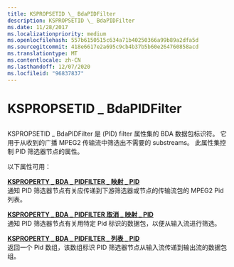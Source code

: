 ```yaml
---
title: KSPROPSETID \_ BdaPIDFilter
description: KSPROPSETID \_ BdaPIDFilter
ms.date: 11/28/2017
ms.localizationpriority: medium
ms.openlocfilehash: 557b6150515c634a71b40250366a99b89a2dfa5d
ms.sourcegitcommit: 418e6617e2a695c9cb4b37b5b60e264760858acd
ms.translationtype: MT
ms.contentlocale: zh-CN
ms.lasthandoff: 12/07/2020
ms.locfileid: "96837837"
---
```

# <a name="kspropsetid_bdapidfilter"></a>KSPROPSETID \_ BdaPIDFilter


## <span id="ddk_kspropsetid_bdapidfilter_ks"></span><span id="DDK_KSPROPSETID_BDAPIDFILTER_KS"></span>


KSPROPSETID \_ BdaPIDFilter 是 (PID) filter 属性集的 BDA 数据包标识符。 它用于从收到的广播 MPEG2 传输流中筛选出不需要的 substreams。 此属性集控制 PID 筛选器节点的属性。

以下属性可用：

<span id="KSPROPERTY_BDA_PIDFILTER_MAP_PIDS"></span><span id="ksproperty_bda_pidfilter_map_pids"></span>[**KSPROPERTY \_ BDA \_ PIDFILTER \_ 映射 \_ PID**](ksproperty-bda-pidfilter-map-pids.md)  
通知 PID 筛选器节点有关应传递到下游筛选器或节点的传输流包的 MPEG2 Pid 列表。

<span id="KSPROPERTY_BDA_PIDFILTER_UNMAP_PIDS"></span><span id="ksproperty_bda_pidfilter_unmap_pids"></span>[**KSPROPERTY \_ BDA \_ PIDFILTER 取消 \_ 映射 \_ PID**](ksproperty-bda-pidfilter-unmap-pids.md)  
通知 PID 筛选器节点有关用特定 Pid 标识的数据包，以便从输入流进行筛选。

<span id="KSPROPERTY_BDA_PIDFILTER_LIST_PIDS"></span><span id="ksproperty_bda_pidfilter_list_pids"></span>[**KSPROPERTY \_ BDA \_ PIDFILTER \_ 列表 \_ PID**](ksproperty-bda-pidfilter-list-pids.md)  
返回一个 Pid 数组，该数组标识 PID 筛选器节点从输入流传递到输出流的数据包组。

 

 





